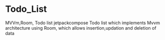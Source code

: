 # Todo_List
MVVm,Room, Todo list jetpackcompose
Todo list which implements Mvvm architecture using Room, which allows insertion,updation and deletion of data
